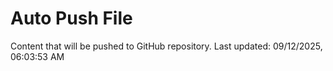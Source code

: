 # Auto Push File

Content that will be pushed to GitHub repository.
Last updated: 09/12/2025, 06:03:53 AM